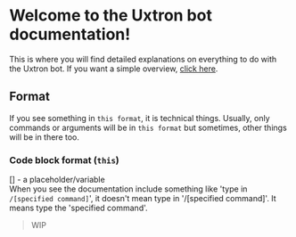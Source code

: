 # Welcome to the Uxtron bot documentation!
This is where you will find detailed explanations on everything to do with the Uxtron bot. If you want a simple overview, [click here](https://github.com/Uxtron-team/Uxtron-bot-docs/wiki).

## Format
If you see something in `this format`, it is technical things. Usually, only commands or arguments will be in `this format` but sometimes, other things will be in there too.

### Code block format (`this`)
[] - a placeholder/variable<br />
When you see the documentation include something like 'type in `/[specified command]`', it doesn't mean type in '/[specified command]'. It means type the 'specified command'.

> WIP

